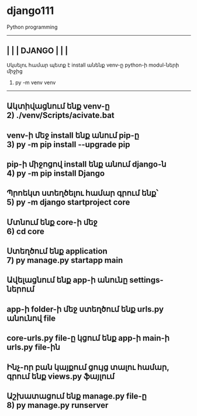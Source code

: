 # django111
Python programming



------------------------------------------------------------------------------------------------
|                                                                                              |
|                                         DJANGO                                               | 
|                                                                                              |
------------------------------------------------------------------------------------------------
Սկսելու համար պետք է install անենք venv-ը python-ի modul-ների միջից                            
1) py -m venv venv                                                                             
------------------------------------------------------------------------------------------------
Ակտիվացնում ենք venv-ը                                                                         
2) ./venv/Scripts/acivate.bat                                                                  
------------------------------------------------------------------------------------------------
venv-ի մեջ install ենք անում pip-ը                                                             
3) py -m pip install --upgrade pip                                                             
------------------------------------------------------------------------------------------------
pip-ի միջոցով install ենք անում django-ն                                                       
4) py -m pip install Django                                                                    
------------------------------------------------------------------------------------------------
Պրոեկտ ստեղծելու համար գրում ենք՝                                                              
5) py -m django startproject core                                                              
------------------------------------------------------------------------------------------------
Մտնում ենք core-ի մեջ                                                                          
6) cd core                                                                                     
------------------------------------------------------------------------------------------------
Ստեղծում ենք application                                                                       
7) py manage.py startapp main                                                                  
------------------------------------------------------------------------------------------------
Ավելացնում ենք app-ի անունը settings-ներում                                                    
------------------------------------------------------------------------------------------------
app-ի folder-ի մեջ ստեղծում ենք urls.py անունով file                                           
------------------------------------------------------------------------------------------------
core-urls.py file-ը կցում ենք app-ի main-ի urls.py file-ին                                                                       
------------------------------------------------------------------------------------------------
Ինչ-որ բան կայքում ցույց տալու համար, գրում ենք views.py ֆայլում                               
------------------------------------------------------------------------------------------------
 Աշխատացում ենք manage.py file-ը                                                               
8) py manage.py runserver                                                                      
------------------------------------------------------------------------------------------------




